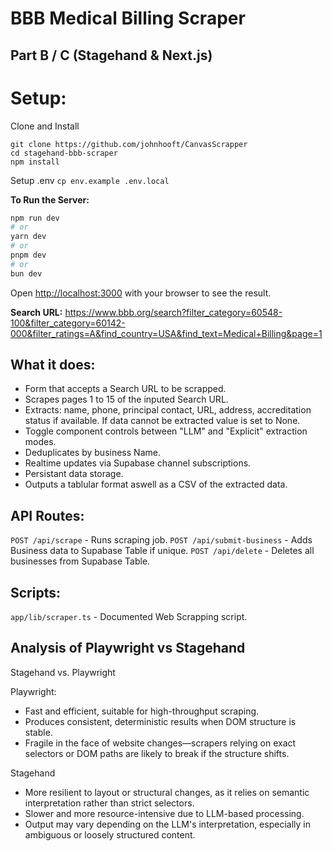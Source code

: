 # BBB Medical Billing Scraper
## Part B / C (Stagehand & Next.js)

# Setup:
Clone and Install
```
git clone https://github.com/johnhooft/CanvasScrapper
cd stagehand-bbb-scraper
npm install
```

Setup .env
` cp env.example .env.local `

**To Run the Server:**

```bash
npm run dev
# or
yarn dev
# or
pnpm dev
# or
bun dev
```
Open [http://localhost:3000](http://localhost:3000) with your browser to see the result.

**Search URL:**
https://www.bbb.org/search?filter_category=60548-100&filter_category=60142-000&filter_ratings=A&find_country=USA&find_text=Medical+Billing&page=1

## What it does:
- Form that accepts a Search URL to be scrapped.
- Scrapes pages 1 to 15 of the inputed Search URL.
- Extracts: name, phone, principal contact, URL, address, accreditation status if available. If data cannot be extracted value is set to None.
- Toggle component controls between "LLM" and "Explicit" extraction modes.
- Deduplicates by business Name.
- Realtime updates via Supabase channel subscriptions.
- Persistant data storage.
- Outputs a tablular format aswell as a CSV of the extracted data.

## API Routes:
`POST /api/scrape` - Runs scraping job.
`POST /api/submit-business` - Adds Business data to Supabase Table if unique.
`POST /api/delete` - Deletes all businesses from Supabase Table.

## Scripts:
`app/lib/scraper.ts` - Documented Web Scrapping script.

## Analysis of Playwright vs Stagehand
Stagehand vs. Playwright

Playwright:
- Fast and efficient, suitable for high-throughput scraping.
- Produces consistent, deterministic results when DOM structure is stable.
- Fragile in the face of website changes—scrapers relying on exact selectors or DOM paths are likely to break if the structure shifts.

Stagehand
- More resilient to layout or structural changes, as it relies on semantic interpretation rather than strict selectors.
- Slower and more resource-intensive due to LLM-based processing.
- Output may vary depending on the LLM's interpretation, especially in ambiguous or loosely structured content.